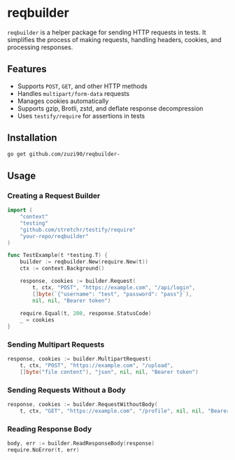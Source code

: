# reqbuilder

`reqbuilder` is a helper package for sending HTTP requests in tests. It simplifies the process of making requests, handling headers, cookies, and processing responses.

## Features

- Supports `POST`, `GET`, and other HTTP methods
- Handles `multipart/form-data` requests
- Manages cookies automatically
- Supports gzip, Brotli, zstd, and deflate response decompression
- Uses `testify/require` for assertions in tests

## Installation

```sh
go get github.com/zuzi90/reqbuilder-
```

## Usage

### Creating a Request Builder

```go
import (
    "context"
    "testing"
    "github.com/stretchr/testify/require"
    "your-repo/reqbuilder"
)

func TestExample(t *testing.T) {
    builder := reqbuilder.New(require.New(t))
    ctx := context.Background()

    response, cookies := builder.Request(
        t, ctx, "POST", "https://example.com", "/api/login",
        []byte(`{"username": "test", "password": "pass"}`),
        nil, nil, "Bearer token")
    
    require.Equal(t, 200, response.StatusCode)
    _ = cookies
}
```

### Sending Multipart Requests

```go
response, cookies := builder.MultipartRequest(
    t, ctx, "POST", "https://example.com", "/upload",
    []byte("file content"), "json", nil, nil, "Bearer token")
```

### Sending Requests Without a Body

```go
response, cookies := builder.RequestWithoutBody(
    t, ctx, "GET", "https://example.com", "/profile", nil, nil, "Bearer token")
```

### Reading Response Body

```go
body, err := builder.ReadResponseBody(response)
require.NoError(t, err)
```





